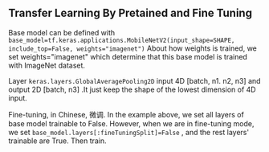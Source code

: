 ## Transfer Learning By Pretained and Fine Tuning

Base model can be defined with ```base_model=tf.keras.applications.MobileNetV2(input_shape=SHAPE, include_top=False, weights="imagenet")``` About how weights is trained, we set weights="imagenet" which determine that this base model is trained with ImageNet dataset.

Layer ```keras.layers.GlobalAveragePooling2D``` input 4D [batch, n1. n2, n3] and output 2D [batch, n3] .It just keep the shape of the lowest dimension of 4D input.

Fine-tuning, in Chinese, 微调. In the example above, we set all layers of base model trainable to False. However, when we are in fine-tuning mode, we set ```base_model.layers[:fineTuningSplit]=False``` , and the rest layers' trainable are True. Then train.
